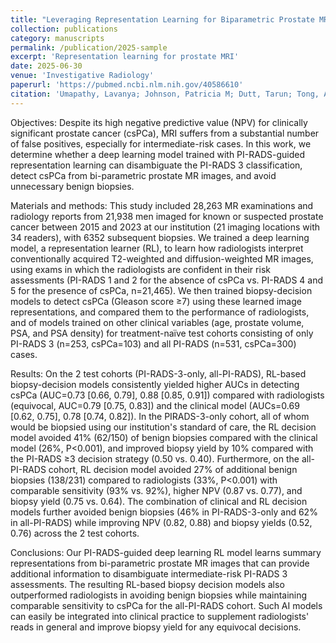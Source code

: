```yaml
---
title: "Leveraging Representation Learning for Biparametric Prostate MRI to Disambiguate PIRADS 3 and Improve Biopsy Decision Strategies"
collection: publications
category: manuscripts
permalink: /publication/2025-sample
excerpt: 'Representation learning for prostate MRI'
date: 2025-06-30
venue: 'Investigative Radiology'
paperurl: 'https://pubmed.ncbi.nlm.nih.gov/40586610'
citation: 'Umapathy, Lavanya; Johnson, Patricia M; Dutt, Tarun; Tong, Angela; Chopra, Sumit; Sodickson, Daniel K; Chandarana, Hersh. Leveraging Representation Learning for Biparametric Prostate MRI to Disambiguate PIRADS3 and Improve Biopsy Decision Strategies. Investigative Radiology. 2025.'
---
```


Objectives: Despite its high negative predictive value (NPV) for clinically significant prostate cancer (csPCa), MRI suffers from a substantial number of false positives, especially for intermediate-risk cases. In this work, we determine whether a deep learning model trained with PI-RADS-guided representation learning can disambiguate the PI-RADS 3 classification, detect csPCa from bi-parametric prostate MR images, and avoid unnecessary benign biopsies.

Materials and methods: This study included 28,263 MR examinations and radiology reports from 21,938 men imaged for known or suspected prostate cancer between 2015 and 2023 at our institution (21 imaging locations with 34 readers), with 6352 subsequent biopsies. We trained a deep learning model, a representation learner (RL), to learn how radiologists interpret conventionally acquired T2-weighted and diffusion-weighted MR images, using exams in which the radiologists are confident in their risk assessments (PI-RADS 1 and 2 for the absence of csPCa vs. PI-RADS 4 and 5 for the presence of csPCa, n=21,465). We then trained biopsy-decision models to detect csPCa (Gleason score ≥7) using these learned image representations, and compared them to the performance of radiologists, and of models trained on other clinical variables (age, prostate volume, PSA, and PSA density) for treatment-naïve test cohorts consisting of only PI-RADS 3 (n=253, csPCa=103) and all PI-RADS (n=531, csPCa=300) cases.

Results: On the 2 test cohorts (PI-RADS-3-only, all-PI-RADS), RL-based biopsy-decision models consistently yielded higher AUCs in detecting csPCa (AUC=0.73 [0.66, 0.79], 0.88 [0.85, 0.91]) compared with radiologists (equivocal, AUC=0.79 [0.75, 0.83]) and the clinical model (AUCs=0.69 [0.62, 0.75], 0.78 [0.74, 0.82]). In the PIRADS-3-only cohort, all of whom would be biopsied using our institution's standard of care, the RL decision model avoided 41% (62/150) of benign biopsies compared with the clinical model (26%, P<0.001), and improved biopsy yield by 10% compared with the PI-RADS ≥3 decision strategy (0.50 vs. 0.40). Furthermore, on the all-PI-RADS cohort, RL decision model avoided 27% of additional benign biopsies (138/231) compared to radiologists (33%, P<0.001) with comparable sensitivity (93% vs. 92%), higher NPV (0.87 vs. 0.77), and biopsy yield (0.75 vs. 0.64). The combination of clinical and RL decision models further avoided benign biopsies (46% in PI-RADS-3-only and 62% in all-PI-RADS) while improving NPV (0.82, 0.88) and biopsy yields (0.52, 0.76) across the 2 test cohorts.

Conclusions: Our PI-RADS-guided deep learning RL model learns summary representations from bi-parametric prostate MR images that can provide additional information to disambiguate intermediate-risk PI-RADS 3 assessments. The resulting RL-based biopsy decision models also outperformed radiologists in avoiding benign biopsies while maintaining comparable sensitivity to csPCa for the all-PI-RADS cohort. Such AI models can easily be integrated into clinical practice to supplement radiologists' reads in general and improve biopsy yield for any equivocal decisions.
